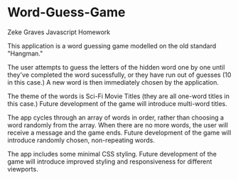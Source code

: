 # Word-Guess-Game
Zeke Graves Javascript Homework

This application is a word guessing game modelled on the old standard "Hangman." 

The user attempts to guess the letters of the hidden word one by one until they've completed the word sucessfully, or they have run out of guesses (10 in this case.) A new word is then immediately chosen by the application.

The theme of the words is Sci-Fi Movie Titles (they are all one-word titles in this case.)
Future development of the game will introduce multi-word titles.

The app cycles through an array of words in order, rather than choosing a word randomly from the array. When there are no more words, the user will receive a message and the game ends.
Future development of the game will introduce randomly chosen, non-repeating words.

The app includes some minimal CSS styling.
Future development of the game will introduce improved styling and responsiveness for different viewports.



